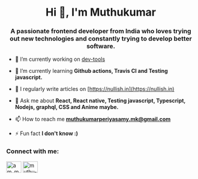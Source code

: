 <h1 align="center">Hi 👋, I'm Muthukumar</h1>
<h3 align="center">A passionate frontend developer from India who loves trying out new technologies and constantly trying to develop better software.</h3>

- 🔭 I’m currently working on [dev-tools](https://github.com/muthhukumar/dev-tools)

- 🌱 I’m currently learning **Github actions, Travis CI and Testing javascript.**

- 📝 I regularly write articles on [https://nullish.in](https://nullish.in)

- 💬 Ask me about **React, React native, Testing javascript, Typescript, Nodejs, graphql, CSS and Anime maybe.**

- 📫 How to reach me **muthukumarperiyasamy.mk@gmail.com**

- ⚡ Fun fact **I don't know :)**

<h3 align="left">Connect with me:</h3>
<p align="left">
<a href="https://twitter.com/am_muthukumar" target="blank"><img align="center" src="https://raw.githubusercontent.com/rahuldkjain/github-profile-readme-generator/master/src/images/icons/Social/twitter.svg" alt="am_muthukumar" height="30" width="40" /></a>
<a href="https://linkedin.com/in/muthu-kumar-2bb034181" target="blank"><img align="center" src="https://raw.githubusercontent.com/rahuldkjain/github-profile-readme-generator/master/src/images/icons/Social/linked-in-alt.svg" alt="muthu-kumar-2bb034181" height="30" width="40" /></a>
</p>
